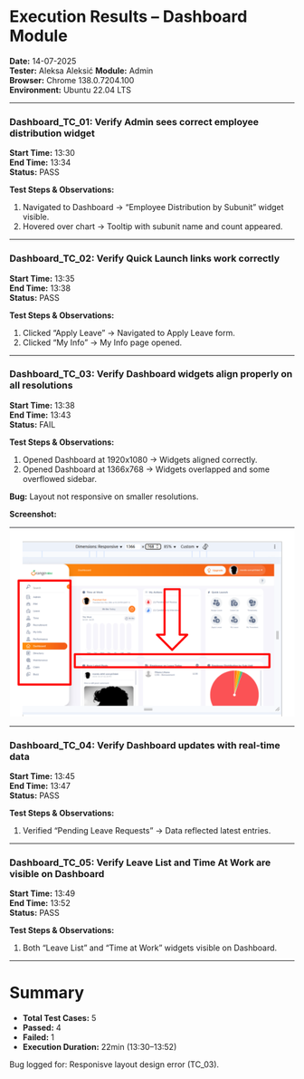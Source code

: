# Execution Results – Dashboard Module  
**Date:** 14-07-2025  
**Tester:** Aleksa Aleksić 
**Module:** Admin  
**Browser:** Chrome 138.0.7204.100  
**Environment:** Ubuntu 22.04 LTS 

---

### Dashboard_TC_01: Verify Admin sees correct employee distribution widget  
**Start Time:** 13:30  
**End Time:** 13:34  
**Status:** PASS  

**Test Steps & Observations:**  
1. Navigated to Dashboard → “Employee Distribution by Subunit” widget visible.  
2. Hovered over chart → Tooltip with subunit name and count appeared.

---

### Dashboard_TC_02: Verify Quick Launch links work correctly  
**Start Time:** 13:35  
**End Time:** 13:38  
**Status:** PASS  

**Test Steps & Observations:**  
1. Clicked “Apply Leave” → Navigated to Apply Leave form.  
2. Clicked “My Info” → My Info page opened.

---

### Dashboard_TC_03: Verify Dashboard widgets align properly on all resolutions  
**Start Time:** 13:38  
**End Time:** 13:43  
**Status:** FAIL  

**Test Steps & Observations:**  
1. Opened Dashboard at 1920x1080 → Widgets aligned correctly.  
2. Opened Dashboard at 1366x768 → Widgets overlapped and some overflowed sidebar.  

**Bug:** Layout not responsive on smaller resolutions.

**Screenshot:**

![Screenshot](/ExecutionResults/Screenshots/BUG-012.png)

---

### Dashboard_TC_04: Verify Dashboard updates with real-time data  
**Start Time:** 13:45  
**End Time:** 13:47  
**Status:** PASS  

**Test Steps & Observations:**  
1. Verified “Pending Leave Requests” → Data reflected latest entries.

---

### Dashboard_TC_05: Verify Leave List and Time At Work are visible on Dashboard  
**Start Time:** 13:49  
**End Time:** 13:52  
**Status:** PASS  

**Test Steps & Observations:**  
1. Both “Leave List” and “Time at Work” widgets visible on Dashboard.

---

# Summary
- **Total Test Cases:** 5  
- **Passed:** 4  
- **Failed:** 1  
- **Execution Duration:** 22min (13:30–13:52)

Bug logged for: Responisve layout design error (TC_03).